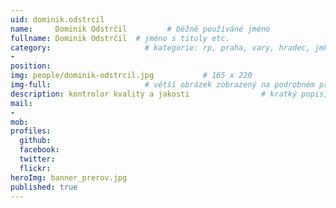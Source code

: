 ```yaml
---
uid: dominik.odstrcil
name:     Dominik Odstrčil         # běžně používáné jméno
fullname: Dominik Odstrčil  # jméno s tituly etc.
category:                     # kategorie: rp, praha, vary, hradec, jmk, senat
- 
position:
img: people/dominik-odstrcil.jpg           # 165 x 220
img-full:                     # větší obrázek zobrazený na podrobném profilu
description: kontrolor kvality a jakosti                # kratký popis, max 160 znaků
mail:
- 
mob:         
profiles:
  github:
  facebook:       
  twitter:        
  flickr:       
heroImg: banner_prerov.jpg
published: true
---
```

